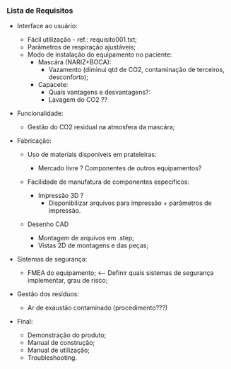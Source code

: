 ### Lista de Requisitos

- Interface ao usuário:
  - Fácil utilização - ref.: requisito001.txt;
  - Parâmetros de respiração ajustáveis;
  - Modo de instalação do equipamento no paciente:
    - Mascára (NARIZ+BOCA):
      - Vazamento (diminui qtd de CO2, contaminação de terceiros, desconforto);
    - Capacete:
      - Quais vantagens e desvantagens?:
      - Lavagem do CO2 ?? 

- Funcionalidade:
  - Gestão do CO2 residual na atmosfera da mascára;



- Fabricação:
  - Uso de materiais disponíveis em prateleiras:
    - Mercado livre ? Componentes de outros equipamentos? 
  - Facilidade de manufatura de componentes específicos:
    - Impressão 3D ?
      - Disponibilizar arquivos para impressão  + parâmetros de impressão.
      
  - Desenho CAD
    - Montagem de arquivos em  .step;
    - Vistas 2D de montagens e das peças;
    
- Sistemas de segurança:
  - FMEA do equipamento; <-- Definir quais sistemas de segurança implementar, grau de risco;
- Gestão dos resíduos:
  - Ar de exaustão contaminado (procedimento???)

- Final:
  - Demonstração do produto;
  - Manual de construção;
  - Manual de utilização;
  - Troubleshooting.

